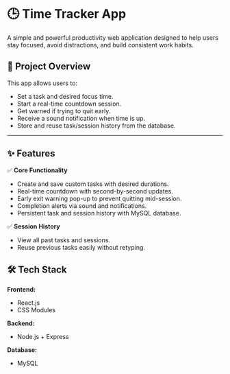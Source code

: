 # 🕒 Time Tracker App

A simple and powerful productivity web application designed to help users stay focused, avoid distractions, and build consistent work habits.

## 🎯 Project Overview

This app allows users to:

- Set a task and desired focus time.
- Start a real-time countdown session.
- Get warned if trying to quit early.
- Receive a sound notification when time is up.
- Store and reuse task/session history from the database.

---

## ✨ Features

✅ **Core Functionality**

- Create and save custom tasks with desired durations.  
- Real-time countdown with second-by-second updates.  
- Early exit warning pop-up to prevent quitting mid-session.  
- Completion alerts via sound and notifications.  
- Persistent task and session history with MySQL database.  

✅ **Session History**

- View all past tasks and sessions.  
- Reuse previous tasks easily without retyping. 

## 🛠️ Tech Stack

**Frontend:**  
- React.js  
- CSS Modules  

**Backend:**  
- Node.js + Express  

**Database:**  
- MySQL  
